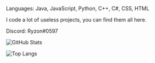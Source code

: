 Languages: Java, JavaScript, Python, C++, C#, CSS, HTML

I code a lot of useless projects, you can find them all here.

Discord: Ryzon#0597


![GitHub Stats](https://github-readme-stats.vercel.app/api?username=ImRyzon&theme=radical)


![Top Langs](https://github-readme-stats.vercel.app/api/top-langs/?username=ImRyzon&theme=tokyonight)
